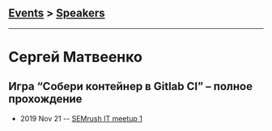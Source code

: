 ## [Events](../README.md) > [Speakers](../speakers.md)
---

# Сергей Матвеенко

## Игра “Собери контейнер в Gitlab CI” – полное прохождение
- 2019 Nov 21 -- [SEMrush IT meetup 1](https://www.youtube.com/watch?v=mBUvtcvwJW8)    
